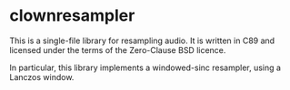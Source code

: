 # clownresampler

This is a single-file library for resampling audio. It is written in C89 and
licensed under the terms of the Zero-Clause BSD licence.

In particular, this library implements a windowed-sinc resampler, using a
Lanczos window.
